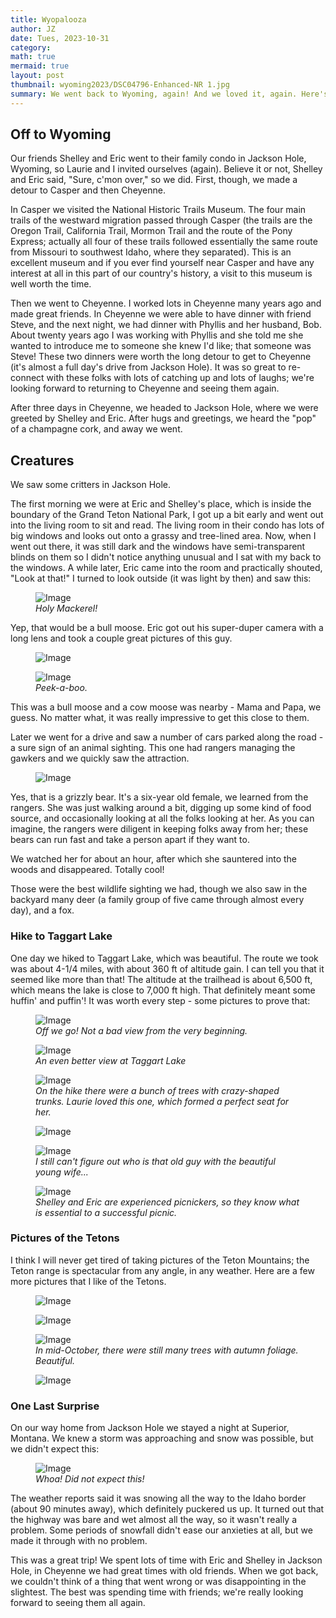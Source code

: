 ```yaml
---
title: Wyopalooza
author: JZ
date: Tues, 2023-10-31
category: 
math: true
mermaid: true
layout: post
thumbnail: wyoming2023/DSC04796-Enhanced-NR 1.jpg
summary: We went back to Wyoming, again! And we loved it, again. Here's a post about our almost-two weeks in this most underrated state.
---  
```

<h2>Off to Wyoming</H2>
Our friends Shelley and Eric went to their family condo in Jackson Hole, Wyoming, so Laurie and I invited ourselves (again). Believe it or not, Shelley and Eric said, "Sure, c'mon over," so we did. First, though, we made a detour to Casper and then Cheyenne.

In Casper we visited the National Historic Trails Museum. The four main trails of the westward migration passed through Casper (the trails are the Oregon Trail, California Trail, Mormon Trail and the route of the Pony Express; actually all four of these trails followed essentially the same route from Missouri to southwest Idaho, where they separated). This is an excellent museum and if you ever find yourself near Casper and have any interest at all in this part of our country's history, a visit to this museum is well worth the time.

Then we went to Cheyenne. I worked lots in Cheyenne many years ago and made great friends. In Cheyenne we were able to have dinner with friend Steve, and the next  night, we had dinner with Phyllis and her husband, Bob. About twenty years ago I was working with Phyllis and she told me she wanted to introduce me to someone she knew I'd like; that someone was Steve! These two dinners were worth the long detour to get to Cheyenne (it's almost a full day's drive from Jackson Hole). It was so great to re-connect with these folks with lots of catching up and lots of laughs; we're looking forward to returning to Cheyenne and seeing them again.

After three days in Cheyenne, we headed to Jackson Hole, where we were greeted by Shelley and Eric. After hugs and greetings, we heard the "pop" of a champagne cork, and away we went. 

<h2>Creatures</h2>
We saw some critters in Jackson Hole.

The first morning we were at Eric and Shelley's place, which is inside the boundary of the Grand Teton National Park, I got up a bit early and went out into the living room to sit and read. The living room in their condo has lots of big windows and looks out onto a grassy and tree-lined area. Now, when I went out there, it was still dark and the windows have semi-transparent blinds on them so I didn't notice anything unusual and I sat with my back to the windows. A while later, Eric came into the room and practically shouted, "Look at that!" I turned to look outside (it was light by then) and saw this:

<figure class = 'portrait' >
	<img src="{{ "Wyoming2023/moose1.jpg" | prepend: site.imageurl | prepend: site.baseurl  }}" alt="Image" />
	<figcaption><em>Holy Mackerel!</em></figcaption>
</figure>
Yep, that would be a bull moose. Eric got out his super-duper camera with a long lens and took a couple great pictures of this guy.
<figure class = 'landscape' >
	<img src="{{ "wyoming2023/DSC04796-Enhanced-NR 1.jpg" | prepend: site.imageurl | prepend: site.baseurl  }}" alt="Image" />
	<figcaption><em></em></figcaption>
</figure>
<figure class = 'portrait' >
	<img src="{{ "wyoming2023/DSC04749-Enhanced-NR.jpg" | prepend: site.imageurl | prepend: site.baseurl  }}" alt="Image" />
	<figcaption><em>Peek-a-boo.</em></figcaption>
</figure>

This was a bull moose and a cow moose was nearby - Mama and Papa, we guess. No matter what, it was really impressive to get this close to them.

Later we went for a drive and saw a number of cars parked along the road - a sure sign of an animal sighting. This one had rangers managing the gawkers and we quickly saw the attraction.
<figure class = 'landscape' >
	<img src="{{ "wyoming2023/DSC04938-Enhanced-NR.jpg" | prepend: site.imageurl | prepend: site.baseurl  }}" alt="Image" />
	<figcaption><em></em></figcaption>
</figure>
Yes, that is a grizzly bear. It's a six-year old female, we learned from the rangers. She was just walking around a bit, digging up some kind of food source, and occasionally looking at all the folks looking at her. As you can imagine, the rangers were diligent in keeping folks away from her; these bears can run fast and take a person apart if they want to. 

We watched her for about an hour, after which she sauntered into the woods and disappeared. Totally cool!

Those were the best wildlife sighting we had, though we also saw in the backyard many deer (a family group of five came through almost every day), and a fox. 

<h3>Hike to Taggart Lake</h3>
One day we hiked to Taggart Lake, which was beautiful. The route we took was about 4-1/4 miles, with about 360 ft of altitude gain. I can tell you that it seemed like more than that! The altitude at the trailhead is about 6,500 ft, which means the lake is close to 7,000 ft high. That definitely meant some huffin' and puffin'! It was worth every step - some pictures to prove that:

<figure class = 'landscape' >
	<img src="{{ "wyoming2023/DSC05291.jpg" | prepend: site.imageurl | prepend: site.baseurl  }}" alt="Image" />
	<figcaption><em>Off we go! Not a bad view from the very beginning.</em></figcaption>
</figure>

<figure class = 'landscape' >
	<img src="{{ "wyoming2023/DSC05318.jpg" | prepend: site.imageurl | prepend: site.baseurl  }}" alt="Image" />
	<figcaption><em>An even better view at Taggart Lake</em></figcaption>
</figure>
<figure class = 'portrait' >
	<img src="{{ "wyoming2023/lz.jpg" | prepend: site.imageurl | prepend: site.baseurl  }}" alt="Image" />
	<figcaption><em>On the hike there were a bunch of trees with crazy-shaped trunks. Laurie loved this one, which formed a perfect seat for her.</em></figcaption>
</figure>

<figure class = 'landscape' >
	<img src="{{ "wyoming2023/zs4.jpg" | prepend: site.imageurl | prepend: site.baseurl  }}" alt="Image" />
	<figcaption><em></em></figcaption>
</figure>

<figure class = 'landscape' >
	<img src="{{ "wyoming2023/zs5.jpg" | prepend: site.imageurl | prepend: site.baseurl  }}" alt="Image" />
	<figcaption><em>I still can't figure out who is that old guy with the beautiful young wife...</em></figcaption>
</figure>

<figure class = 'landscape' >
	<img src="{{ "wyoming2023/DSC05254.jpg" | prepend: site.imageurl | prepend: site.baseurl  }}" alt="Image" />
	<figcaption><em>Shelley and Eric are experienced picnickers, so they know what is essential to a successful picnic. </em></figcaption>
</figure>
<h3>Pictures of the Tetons</h3>
I think I will never get tired of taking pictures of the Teton Mountains; the Teton range is spectacular from any angle, in any weather. Here are a few more pictures that I like of the Tetons.
<figure class = 'landscape' >
	<img src="{{ "wyoming2023/DSC05328.jpg" | prepend: site.imageurl | prepend: site.baseurl  }}" alt="Image" />
	<figcaption><em></em></figcaption>
</figure>

<figure class = 'landscape' >
	<img src="{{ "wyoming2023/DSC05336.jpg" | prepend: site.imageurl | prepend: site.baseurl  }}" alt="Image" />
	<figcaption><em></em></figcaption>
</figure>

<figure class = 'landscape' >
	<img src="{{ "wyoming2023/DSC05340.jpg" | prepend: site.imageurl | prepend: site.baseurl  }}" alt="Image" />
	<figcaption><em>In mid-October, there were still many trees with autumn foliage. Beautiful.</em></figcaption>
</figure>

<figure class = 'landscape' >
	<img src="{{ "wyoming2023/DSC05342.jpg" | prepend: site.imageurl | prepend: site.baseurl  }}" alt="Image" />
	<figcaption><em></em></figcaption>
</figure>

<h3>One Last Surprise</h3>
On our way home from Jackson Hole we stayed a night at Superior, Montana. We knew a storm was approaching and snow was possible, but we didn't expect this:
<figure class = 'landscape' >
	<img src="{{ "wyoming2023/IMG_6102 2.jpg" | prepend: site.imageurl | prepend: site.baseurl  }}" alt="Image" />
	<figcaption><em>Whoa! Did not expect this!</em></figcaption>
</figure>
The weather reports said it was snowing all the way to the Idaho border (about 90 minutes away), which definitely puckered us up. It turned out that the highway was bare and wet almost all the way, so it wasn't really a problem. Some periods of snowfall didn't ease our anxieties at all, but we made it through with no problem. 

This was a great trip! We spent lots of time with Eric and Shelley in Jackson Hole, in Cheyenne we had great times with old friends. When we got back, we couldn't think of a thing that went wrong or was disappointing in the slightest. The best was spending time with friends; we're really looking forward to seeing them all again.